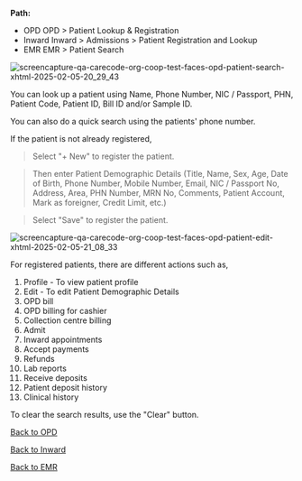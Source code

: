 **Path:**
* OPD
OPD > Patient Lookup & Registration
* Inward
Inward > Admissions > Patient Registration and Lookup
* EMR
EMR > Patient Search

![screencapture-qa-carecode-org-coop-test-faces-opd-patient-search-xhtml-2025-02-05-20_29_43](https://github.com/user-attachments/assets/79e39702-f04e-45dd-ad33-277ede18abd5)


You can look up a patient using Name, Phone Number, NIC / Passport, PHN, Patient Code, Patient ID, Bill ID and/or Sample ID. 

You can also do a quick search using the patients' phone number.

If the patient is not already registered, 

> Select "+ New"  to register the patient.

> Then enter Patient Demographic Details (Title, Name, Sex, Age, Date of Birth, Phone Number, Mobile Number, Email, NIC / Passport No, Address, Area, PHN Number, MRN No, Comments, Patient Account, Mark as foreigner, Credit Limit, etc.)

> Select "Save" to register the patient.

![screencapture-qa-carecode-org-coop-test-faces-opd-patient-edit-xhtml-2025-02-05-21_08_33](https://github.com/user-attachments/assets/f2eb857f-5fa0-4e4b-8ef4-547cf586586c)

For registered patients, there are different actions such as,
1. Profile - To view patient profile 
2. Edit - To edit Patient Demographic Details
3. OPD bill 
4. OPD billing for cashier 
5. Collection centre billing
6. Admit
7. Inward appointments
8. Accept payments
9. Refunds
10. Lab reports 
11. Receive deposits
12. Patient deposit history 
13. Clinical history 

To clear the search results, use the "Clear" button.

[Back to OPD](https://github.com/hmislk/hmis/wiki/OPD)

[Back to Inward](https://github.com/hmislk/hmis/wiki/Inward)

[Back to EMR](https://github.com/hmislk/hmis/wiki/Electronic-Health-Record-(EHR))



 


 